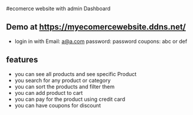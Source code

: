 #ecomerce website with admin Dashboard

## Demo at  https://myecomercewebsite.ddns.net/
- login in with 
Email: a@a.com
password: password
coupons:  abc  or def

## features
- you can see all products and see specific Product
- you search for any product or category
- you can sort the products and filter them
- you can add product to cart
- you can pay for the product using credit card
- you can have coupons for discount
